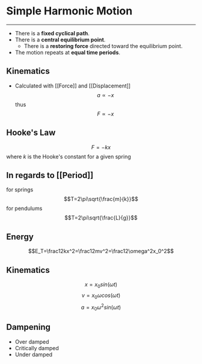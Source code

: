 # Simple Harmonic Motion
---
-   There is a **fixed cyclical path**.
-   There is a **central equilibrium point**.
	-   There is a **restoring force** directed toward the equilibrium point.
-   The motion repeats at **equal time periods**.
## Kinematics
- Calculated with [[Force]] and [[Displacement]]
$$a\propto-x$$
thus
$$F\propto -x$$
## Hooke's Law
$$F=-kx$$
where $k$ is the Hooke's constant for a given spring
## In regards to [[Period]]
for springs
$$T=2\pi\sqrt{\frac{m}{k}}$$
for pendulums
$$T=2\pi\sqrt{\frac{L}{g}}$$
## Energy
$$E_T=\frac12kx^2=\frac12mv^2=\frac12\omega^2x_0^2$$
## Kinematics
$$x=x_0sin(\omega t)$$
$$v=x_0\omega cos(\omega t)$$
$$a=x_0\omega^2sin(\omega t)$$
## Dampening
- Over damped
- Critically damped
- Under damped